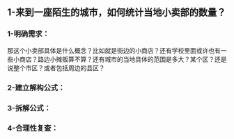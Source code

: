 ## 1-来到一座陌生的城市，如何统计当地小卖部的数量？

### 	1-明确需求：

​		那这个小卖部具体是什么概念？比如就是街边的小商店？还有学校里面或许也有一些小商店？路边小摊贩算不算？还有城市的当地具体的范围是多大？某个区？还是说整个市区？或者包括周边的县区？

### 	2-建立解构公式：

### 	3-拆解公式：

### 	4-合理性复查：

​		